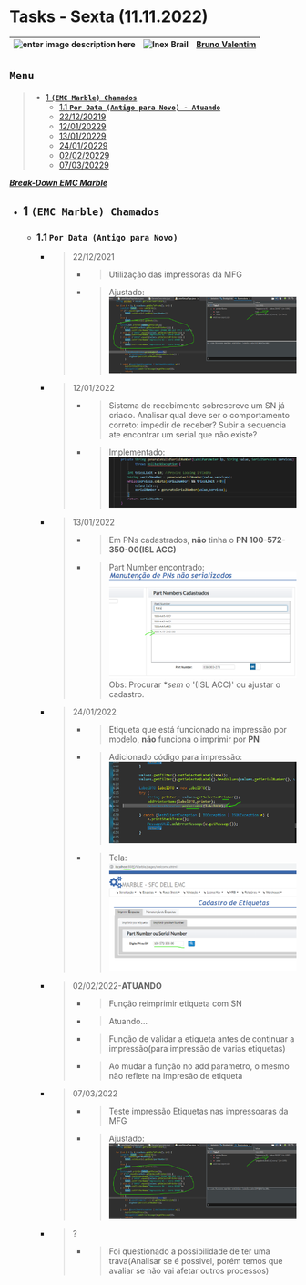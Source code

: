 # Tasks - Sexta (11.11.2022)

| ![enter image description here](https://www.foxconn.com.br/img/logo.png) | ![Inex Brail](https://www.inexbr.com.br/wp-content/uploads/2022/07/logo-inex-azul.png) | [Bruno Valentim](mailto:Bruno.Valentim@inex.com.br) |
| :----------------------------------------------------------------------- | :------------------------------------------------------------------------------------: | :-------------------------------------------------- |

## **`Menu`**  
> - [1 **`(EMC Marble) Chamados`**](#2-(EMC-Marble)-Chamados)  
>   - [1.1 **`Por Data (Antigo para Novo) - Atuando`**](#21-Por-Data-(Antigo-para-Novo)) 
  >   - [22/12/20219](#22/12/2021)  
  >   - [12/01/20229](#12/01/2022)  
  >   - [13/01/20229](#13/01/2022)  
  >   - [24/01/20229](#24/01/2022)  
  >   - [02/02/20229](#02/02/2022)  
  >   - [07/03/20229](#07/03/2022)  

_**[Break-Down EMC Marble](https://docs.google.com/spreadsheets/d/1HDS4bGO800q9nOA5XpNQDZUMK1PuaALCNTX9RzDUV3k/edit?usp=sharing)**_  
- ## 1 **`(EMC Marble) Chamados`**
  - ### 1.1 **`Por Data (Antigo para Novo)`**
    - > 22/12/2021  
      > - >Utilização das impressoras da MFG
      > - >Ajustado:![](img/09112022/emc_printer_selection.png)
    - > 12/01/2022  
      > - >Sistema de recebimento sobrescreve um SN já criado.	Analisar qual deve ser o comportamento correto: impedir de receber? Subir a sequencia ate encontrar um serial que não existe?  
      > - >Implementado:![](img/11112022/trava_psb_duplicado.png)
    - > 13/01/2022  
      > - >Em PNs cadastrados, **não** tinha o **PN 100-572-350-00(ISL ACC)**	
      > - >Part Number encontrado:![](img/10112022/PN100-572-350-00.png) Obs: Procurar **sem* o '(ISL ACC)' ou ajustar o cadastro.
    - > 24/01/2022  
      > - >Etiqueta que está funcionado na impressão por modelo, **não** funciona o imprimir por **PN**
      > - >Adicionado  código para impressão:![](img/10112022/print_by_part_number_backend.png)
      > - >Tela:![](img/10112022/print_by_part_number.png)
    - > 02/02/2022-**ATUANDO** 
      > - >Função reimprimir etiqueta com SN	
      > - >Atuando...
      > - >Função de validar a etiqueta antes de continuar a impressão(para impressão de varias etiquetas)	
      > - >Ao mudar a função no add parametro, o mesmo não reflete na impresão de etiqueta	
    - > 07/03/2022  
      > - >Teste impressão Etiquetas nas impressoaras da MFG	
      > - >Ajustado:![](img/09112022/emc_printer_selection.png)
    - > ?  
      > - >Foi questionado a possibilidade de ter uma trava(Analisar se é possivel, porém temos que avaliar se não vai afetar outros processos)	